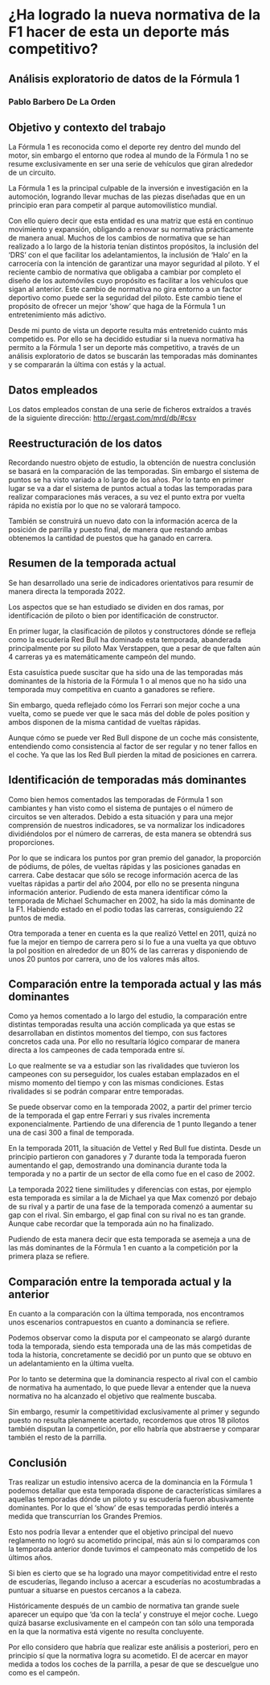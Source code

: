 # ¿Ha logrado la nueva normativa de la F1 hacer de esta un deporte más competitivo?

## Análisis exploratorio de datos de la Fórmula 1

### Pablo Barbero De La Orden


## Objetivo y contexto del trabajo
La Fórmula 1 es reconocida como el deporte rey dentro del mundo del motor, sin embargo el entorno que rodea al mundo de la Fórmula 1 no se resume exclusivamente en ser una serie de vehículos que giran alrededor de un circuito. 

La Fórmula 1 es la principal culpable de la inversión e  investigación en la automoción, logrando llevar muchas de las piezas diseñadas que en un principio eran para competir al parque automovilístico mundial.

Con ello quiero decir que esta entidad es una matriz que está en continuo movimiento y expansión, obligando a renovar su normativa prácticamente de manera anual.
Muchos de los cambios de normativa que se han realizado a lo largo de la historia tenían distintos propósitos, la inclusión del ‘DRS’ con el que facilitar los adelantamientos, la inclusión de ‘Halo’ en la carrocería con la intención de garantizar una mayor seguridad al piloto. 
Y el reciente cambio de normativa que obligaba a cambiar por completo el diseño de los automóviles cuyo propósito es facilitar a los vehículos que sigan al anterior. Este cambio de normativa no gira entorno a un factor deportivo como puede ser la seguridad del piloto. Este cambio tiene el propósito de ofrecer un mejor ‘show’ que haga de la Fórmula 1 un entretenimiento más adictivo.

Desde mi punto de vista un deporte resulta más entretenido cuánto más competido es.
 Por ello se ha decidido estudiar si la nueva normativa ha permito a la Fórmula 1 ser un deporte más competitivo, a través de un análisis exploratorio de datos se buscarán las temporadas más dominantes y se compararán la última con estás y la actual.

## Datos empleados

Los datos empleados constan de una serie de ficheros extraídos a través de la siguiente dirección: http://ergast.com/mrd/db/#csv 

## Reestructuración de los datos 

Recordando nuestro objeto de estudio, la obtención de nuestra conclusión se basará en la comparación de las temporadas. Sin embargo el sistema de puntos se ha visto variado a lo largo de los años. Por lo tanto en primer lugar se va a dar el sistema de puntos actual a todas las temporadas para realizar comparaciones más veraces, a su vez el punto extra por vuelta rápida no existía por lo que no se valorará tampoco.

También se construirá un nuevo dato con la información acerca de la posición de parrilla y puesto final, de manera que restando ambas obtenemos la cantidad de puestos que ha ganado en carrera.

## Resumen de la temporada actual

Se han desarrollado una serie de indicadores orientativos para resumir de manera directa la temporada 2022.

Los aspectos que se han estudiado se dividen en dos ramas, por identificación de piloto o bien por identificación de constructor.

En primer lugar, la clasificación de pilotos y constructores dónde se refleja como la escudería Red Bull ha dominado esta temporada, abanderada principalmente por su piloto Max Verstappen, que a pesar de que falten aún 4 carreras ya es matemáticamente campeón del mundo.

Esta casuística puede suscitar que ha sido una de las temporadas más dominantes de la historia de la Fórmula 1 o al menos que no ha sido una temporada muy competitiva en cuanto a ganadores se refiere.

Sin embargo, queda reflejado cómo los Ferrari son mejor coche a una vuelta, como se puede ver que le saca más del doble de poles position y ambos disponen de la misma cantidad de vueltas rápidas. 

Aunque cómo se puede ver Red Bull dispone de un coche más consistente, entendiendo como consistencia al factor de ser regular y no tener fallos en el coche. Ya que las los Red Bull pierden la mitad de posiciones en carrera.

## Identificación de temporadas más dominantes

Como bien hemos comentados las temporadas de Fórmula 1 son cambiantes y han visto como el sistema de puntajes o el número de circuitos se ven alterados. Debido a esta situación y para una mejor comprensión de nuestros indicadores, se va normalizar los indicadores dividiéndolos por el número de carreras, de esta manera se obtendrá sus proporciones.

Por lo que se indicara los puntos por gran premio del ganador, la proporción de pódiums, de póles, de vueltas rápidas y las posiciones ganadas en carrera. 
Cabe destacar que sólo se recoge información acerca de las vueltas rápidas a partir del año 2004, por ello no se presenta ninguna información anterior.
Pudiendo de esta manera identificar cómo la temporada de Michael Schumacher en 2002, ha sido la más dominante de la F1. Habiendo estado en el podio todas las carreras, consiguiendo 22 puntos de media.

Otra temporada a tener en cuenta es la que realizó Vettel en 2011, quizá no fue la mejor en tiempo de carrera pero si lo fue a una vuelta ya que obtuvo la pol position en alrededor de un 80% de las carreras y disponiendo de unos 20 puntos por carrera, uno de los valores más altos.

## Comparación entre la temporada actual y las más dominantes

Como ya hemos comentado a lo largo del estudio, la comparación entre distintas temporadas resulta una acción complicada ya que estas se desarrollaban en distintos momentos del tiempo, con sus factores concretos cada una. Por ello no resultaría lógico comparar de manera directa a los campeones de cada temporada entre sí.

Lo que realmente se va a estudiar son las rivalidades que tuvieron los campeones con su perseguidor, los cuales estaban emplazados en el mismo momento del tiempo y con las mismas condiciones. Estas rivalidades si se podrán comparar entre temporadas.

Se puede observar como en la temporada 2002, a partir del primer tercio de la temporada el gap entre Ferrari y sus rivales incrementa exponencialmente. Partiendo de una diferencia de 1 punto llegando a tener una de casi 300 a final de temporada.

En la temporada 2011, la situación de Vettel y Red Bull fue distinta. Desde un principio partieron con ganadores y 7 durante toda la temporada fueron aumentando el gap, demostrando una dominancia durante toda la temporada y no a partir de un sector de ella como fue en el caso de 2002. 

La temporada 2022 tiene similitudes y diferencias con estas,  por ejemplo esta temporada es similar a la de Michael ya que Max comenzó por debajo de su rival y a partir de una fase de la temporada comenzó a aumentar su gap con el rival. Sin embargo, el gap final con su rival no es tan grande. Aunque cabe recordar que la temporada aún no ha finalizado.

Pudiendo de esta manera decir que esta temporada se asemeja a una de las más dominantes de la Fórmula 1 en cuanto a la competición por la primera plaza se refiere.

## Comparación entre la temporada actual y la anterior

En cuanto a la comparación con la última temporada, nos encontramos unos escenarios contrapuestos en cuanto a dominancia se refiere.

Podemos observar como la disputa por el campeonato se alargó durante toda la temporada, siendo esta temporada una de las más competidas de toda la historia, concretamente se decidió por un punto que se obtuvo en un adelantamiento en la última vuelta.

Por lo tanto se determina que la dominancia respecto al rival con el cambio de normativa ha aumentado, lo que puede llevar a entender que la nueva normativa no ha alcanzado el objetivo que realmente buscaba.

Sin embargo, resumir la competitividad exclusivamente al primer y segundo puesto no resulta plenamente acertado, recordemos que otros 18 pilotos también disputan la competición, por ello habría que abstraerse y comparar también el resto de la parrilla.

## Conclusión

Tras realizar un estudio intensivo acerca de la dominancia en la Fórmula 1 podemos detallar que esta temporada dispone de características similares a aquellas temporadas dónde un piloto y su escudería fueron abusivamente dominantes. Por lo que el ‘show’ de esas temporadas perdió interés a medida que transcurrían los Grandes Premios.

Esto nos podría llevar a entender que el objetivo principal del nuevo reglamento no logró su acometido principal, más aún si lo comparamos con la temporada anterior donde tuvimos el campeonato más competido de los últimos años.

Si bien es cierto que se ha logrado una mayor competitividad entre el resto de escuderías, llegando incluso a acercar a escuderías no acostumbradas a puntuar a situarse en puestos cercanos a la cabeza.

Históricamente después de un cambio de normativa tan grande suele aparecer un equipo que ‘da con la tecla’ y construye el mejor coche. Luego quizá basarse exclusivamente en el campeón con tan sólo una temporada en la que la normativa está vigente no resulta concluyente.

Por ello considero que habría que realizar este análisis a posteriori, pero en principio sí que la normativa logra su acometido. El de acercar en mayor medida a todos los coches de la parrilla, a pesar de que se descuelgue uno como es el campeón.

